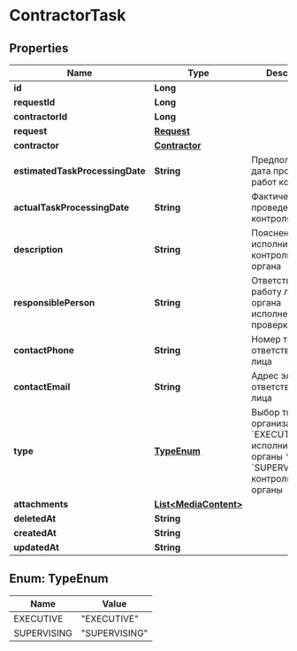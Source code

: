 

# ContractorTask

## Properties

Name | Type | Description | Notes
------------ | ------------- | ------------- | -------------
**id** | **Long** |  |  [optional]
**requestId** | **Long** |  |  [optional]
**contractorId** | **Long** |  |  [optional]
**request** | [**Request**](Request.md) |  |  [optional]
**contractor** | [**Contractor**](Contractor.md) |  |  [optional]
**estimatedTaskProcessingDate** | **String** | Предполагаемая дата проведения работ  контроля  |  [optional]
**actualTaskProcessingDate** | **String** | Фактическая дата проведения работ  контроля  |  [optional]
**description** | **String** | Пояснение исполнительного   контролирующего органа |  [optional]
**responsiblePerson** | **String** | Ответственное за работу лицо от органа исполнения  проверки |  [optional]
**contactPhone** | **String** | Номер телефона ответственного лица |  [optional]
**contactEmail** | **String** | Адрес эл. почты ответственного лица |  [optional]
**type** | [**TypeEnum**](#TypeEnum) | Выбор типа организации:  * &#x60;EXECUTIVE&#x60; - исполнительные органы  * &#x60;SUPERVISING&#x60; - контролирующие органы  |  [optional]
**attachments** | [**List&lt;MediaContent&gt;**](MediaContent.md) |  |  [optional]
**deletedAt** | **String** |  |  [optional]
**createdAt** | **String** |  |  [optional]
**updatedAt** | **String** |  |  [optional]



## Enum: TypeEnum

Name | Value
---- | -----
EXECUTIVE | &quot;EXECUTIVE&quot;
SUPERVISING | &quot;SUPERVISING&quot;



